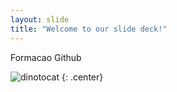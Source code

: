 ```yaml
---
layout: slide
title: "Welcome to our slide deck!"
---
```


Formacao Github

![dinotocat](https://octodex.github.com/images/dinotocat.png)
{: .center}
